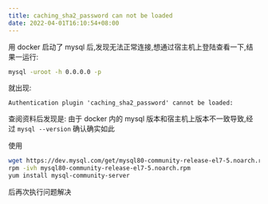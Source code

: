 ```yaml
---
title: caching_sha2_password can not be loaded
date: 2022-04-01T16:10:54+08:00
---
```


用 docker 启动了 mysql 后,发现无法正常连接,想通过宿主机上登陆查看一下,结果一运行:

```bash
mysql -uroot -h 0.0.0.0 -p
```

就出现:

`Authentication plugin 'caching_sha2_password' cannot be loaded:`

查阅资料后发现是: 由于 docker 内的 mysql 版本和宿主机上版本不一致导致,经过 `mysql --version` 确认确实如此

使用

```bash
wget https://dev.mysql.com/get/mysql80-community-release-el7-5.noarch.rpm
rpm -ivh mysql80-community-release-el7-5.noarch.rpm
yum install mysql-community-server
```

后再次执行问题解决

